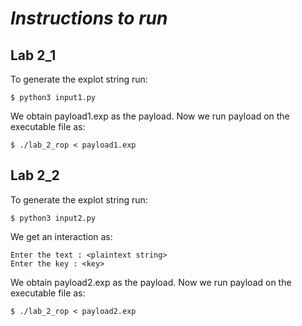 # *Instructions to run*

## Lab 2_1

To generate the explot string run:

```
$ python3 input1.py
```
We obtain payload1.exp as the payload.
Now we run payload on the executable file as:

```
$ ./lab_2_rop < payload1.exp
```

## Lab 2_2
To generate the explot string run:
```
$ python3 input2.py
```
We get an interaction as:
```
Enter the text : <plaintext string>
Enter the key : <key>
```
We obtain payload2.exp as the payload.
Now we run payload on the executable file as:

```
$ ./lab_2_rop < payload2.exp
```